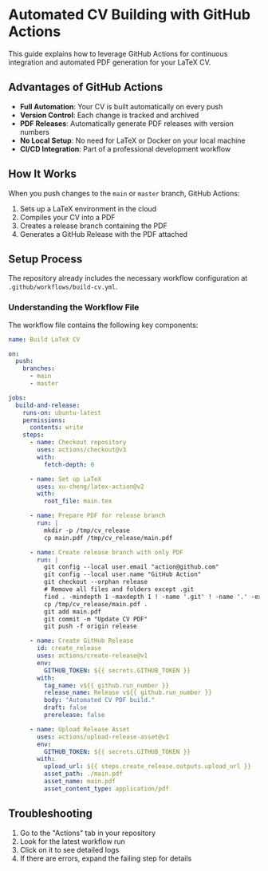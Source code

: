 # Automated CV Building with GitHub Actions

This guide explains how to leverage GitHub Actions for continuous integration and automated PDF generation for your LaTeX CV.

## Advantages of GitHub Actions

- **Full Automation**: Your CV is built automatically on every push
- **Version Control**: Each change is tracked and archived
- **PDF Releases**: Automatically generate PDF releases with version numbers
- **No Local Setup**: No need for LaTeX or Docker on your local machine
- **CI/CD Integration**: Part of a professional development workflow

## How It Works

When you push changes to the `main` or `master` branch, GitHub Actions:

1. Sets up a LaTeX environment in the cloud
2. Compiles your CV into a PDF
3. Creates a release branch containing the PDF
4. Generates a GitHub Release with the PDF attached

## Setup Process

The repository already includes the necessary workflow configuration at `.github/workflows/build-cv.yml`.

### Understanding the Workflow File

The workflow file contains the following key components:

```yml
name: Build LaTeX CV

on:
  push:
    branches:
      - main
      - master

jobs:
  build-and-release:
    runs-on: ubuntu-latest
    permissions:
      contents: write
    steps:
      - name: Checkout repository
        uses: actions/checkout@v3
        with:
          fetch-depth: 0

      - name: Set up LaTeX
        uses: xu-cheng/latex-action@v2
        with:
          root_file: main.tex

      - name: Prepare PDF for release branch
        run: |
          mkdir -p /tmp/cv_release
          cp main.pdf /tmp/cv_release/main.pdf

      - name: Create release branch with only PDF
        run: |
          git config --local user.email "action@github.com"
          git config --local user.name "GitHub Action"
          git checkout --orphan release
          # Remove all files and folders except .git
          find . -mindepth 1 -maxdepth 1 ! -name '.git' ! -name '.' -exec rm -rf {} +
          cp /tmp/cv_release/main.pdf .
          git add main.pdf
          git commit -m "Update CV PDF"
          git push -f origin release

      - name: Create GitHub Release
        id: create_release
        uses: actions/create-release@v1
        env:
          GITHUB_TOKEN: ${{ secrets.GITHUB_TOKEN }}
        with:
          tag_name: v${{ github.run_number }}
          release_name: Release v${{ github.run_number }}
          body: "Automated CV PDF build."
          draft: false
          prerelease: false

      - name: Upload Release Asset
        uses: actions/upload-release-asset@v1
        env:
          GITHUB_TOKEN: ${{ secrets.GITHUB_TOKEN }}
        with:
          upload_url: ${{ steps.create_release.outputs.upload_url }}
          asset_path: ./main.pdf
          asset_name: main.pdf
          asset_content_type: application/pdf 
```

## Troubleshooting
1. Go to the "Actions" tab in your repository
2. Look for the latest workflow run
3. Click on it to see detailed logs
4. If there are errors, expand the failing step for details
